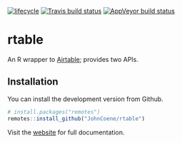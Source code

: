 [![lifecycle](https://img.shields.io/badge/lifecycle-maturing-blue.svg)](https://www.tidyverse.org/lifecycle/#maturing) [![Travis build status](https://travis-ci.org/JohnCoene/rtable.svg?branch=master)](https://travis-ci.org/JohnCoene/rtable) [![AppVeyor build status](https://ci.appveyor.com/api/projects/status/github/JohnCoene/rtable?branch=master&svg=true)](https://ci.appveyor.com/project/JohnCoene/rtable)

# rtable

An R wrapper to [Airtable](https://airtable.com/api); provides two APIs.

## Installation

You can install the development version from Github.

```r
# install.packages("remotes")
remotes::install_github("JohnCoene/rtable")
```

Visit the [website](http://rtable.john-coene.com) for full documentation.
